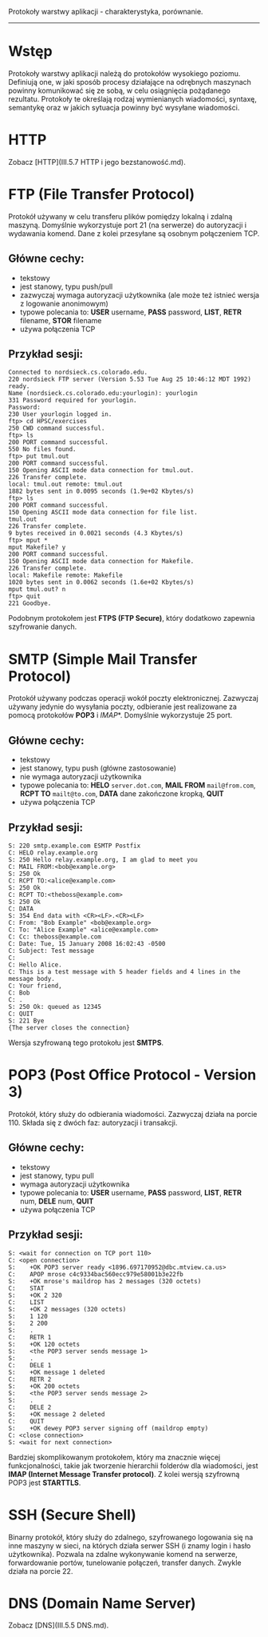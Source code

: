 Protokoły warstwy aplikacji - charakterystyka, porównanie.

---

# Wstęp
Protokoły warstwy aplikacji należą do protokołów wysokiego poziomu. Definiują one, w jaki sposób procesy działające na odrębnych maszynach powinny komunikować się ze sobą, w celu osiągnięcia pożądanego rezultatu. Protokoły te określają rodzaj wymienianych wiadomości, syntaxę, semantykę oraz w jakich sytuacja powinny być wysyłane wiadomości.

# HTTP
Zobacz [HTTP](III.5.7 HTTP i jego bezstanowość.md). 

# FTP (File Transfer Protocol)
Protokół używany w celu transferu plików pomiędzy lokalną i zdalną maszyną. Domyślnie wykorzystuje port 21 (na serwerze) do autoryzacji i wydawania komend. Dane z kolei przesyłane są osobnym połączeniem TCP.

## Główne cechy:
  * tekstowy
  * jest stanowy, typu push/pull
  * zazwyczaj wymaga autoryzacji użytkownika (ale może też istnieć wersja z logowanie anonimowym)
  * typowe polecania to: **USER** username, **PASS** password, **LIST**, **RETR** filename, **STOR** filename
  * używa połączenia TCP

## Przykład sesji:
```
Connected to nordsieck.cs.colorado.edu.  
220 nordsieck FTP server (Version 5.53 Tue Aug 25 10:46:12 MDT 1992) ready.  
Name (nordsieck.cs.colorado.edu:yourlogin): yourlogin  
331 Password required for yourlogin.  
Password:  
230 User yourlogin logged in.  
ftp> cd HPSC/exercises  
250 CWD command successful.  
ftp> ls  
200 PORT command successful.  
550 No files found.  
ftp> put tmul.out  
200 PORT command successful.  
150 Opening ASCII mode data connection for tmul.out.  
226 Transfer complete.  
local: tmul.out remote: tmul.out  
1882 bytes sent in 0.0095 seconds (1.9e+02 Kbytes/s)  
ftp> ls  
200 PORT command successful.  
150 Opening ASCII mode data connection for file list.  
tmul.out  
226 Transfer complete.  
9 bytes received in 0.0021 seconds (4.3 Kbytes/s)  
ftp> mput *  
mput Makefile? y  
200 PORT command successful.  
150 Opening ASCII mode data connection for Makefile.  
226 Transfer complete.  
local: Makefile remote: Makefile  
1020 bytes sent in 0.0062 seconds (1.6e+02 Kbytes/s)  
mput tmul.out? n  
ftp> quit  
221 Goodbye.  
```

Podobnym protokołem jest **FTPS (FTP Secure)**, który dodatkowo zapewnia szyfrowanie danych.

# SMTP (Simple Mail Transfer Protocol)
Protokół używany podczas operacji wokół poczty elektronicznej. Zazwyczaj używany jedynie do wysyłania poczty, odbieranie jest realizowane za pomocą protokołów **POP3** i *IMAP**. Domyślnie wykorzystuje 25 port.

## Główne cechy:
  * tekstowy
  * jest stanowy, typu push (główne zastosowanie)
  * nie wymaga autoryzacji użytkownika
  * typowe polecania to: **HELO** `server.dot.com`, **MAIL FROM** `mail@from.com`, **RCPT TO** `mailt@to.com`, **DATA** dane zakończone kropką, **QUIT**
  * używa połączenia TCP

## Przykład sesji:
```
S: 220 smtp.example.com ESMTP Postfix
C: HELO relay.example.org 
S: 250 Hello relay.example.org, I am glad to meet you
C: MAIL FROM:<bob@example.org>
S: 250 Ok
C: RCPT TO:<alice@example.com>
S: 250 Ok
C: RCPT TO:<theboss@example.com>
S: 250 Ok
C: DATA
S: 354 End data with <CR><LF>.<CR><LF>
C: From: "Bob Example" <bob@example.org>
C: To: "Alice Example" <alice@example.com>
C: Cc: theboss@example.com
C: Date: Tue, 15 January 2008 16:02:43 -0500
C: Subject: Test message
C: 
C: Hello Alice.
C: This is a test message with 5 header fields and 4 lines in the message body.
C: Your friend,
C: Bob
C: .
S: 250 Ok: queued as 12345
C: QUIT
S: 221 Bye
{The server closes the connection}
```

Wersja szyfrowaną tego protokołu jest **SMTPS**.


# POP3 (Post Office Protocol - Version 3)
Protokół, który służy do odbierania wiadomości. Zazwyczaj działa na porcie 110. Składa się z dwóch faz: autoryzacji i transakcji.

## Główne cechy:
  * tekstowy
  * jest stanowy, typu pull
  * wymaga autoryzacji użytkownika
  * typowe polecania to: **USER** username, **PASS** password, **LIST**, **RETR** num, **DELE** num, **QUIT**
  * używa połączenia TCP

## Przykład sesji:
```
S: <wait for connection on TCP port 110>
C: <open connection>
S:    +OK POP3 server ready <1896.697170952@dbc.mtview.ca.us>
C:    APOP mrose c4c9334bac560ecc979e58001b3e22fb
S:    +OK mrose's maildrop has 2 messages (320 octets)
C:    STAT
S:    +OK 2 320
C:    LIST
S:    +OK 2 messages (320 octets)
S:    1 120
S:    2 200
S:    .
C:    RETR 1
S:    +OK 120 octets
S:    <the POP3 server sends message 1>
S:    .
C:    DELE 1
S:    +OK message 1 deleted
C:    RETR 2
S:    +OK 200 octets
S:    <the POP3 server sends message 2>
S:    .
C:    DELE 2
S:    +OK message 2 deleted
C:    QUIT
S:    +OK dewey POP3 server signing off (maildrop empty)
C: <close connection>
S: <wait for next connection>
```

Bardziej skomplikowanym protokołem, który ma znacznie więcej funkcjonalności, takie jak tworzenie hierarchii folderów dla wiadomości, jest **IMAP (Internet Message Transfer protocol)**. Z kolei wersją szyfrowną POP3 jest **STARTTLS**.

# SSH (Secure Shell)
Binarny protokół, który służy do zdalnego, szyfrowanego logowania się na inne maszyny w sieci, na których działa serwer SSH (i znamy login i hasło użytkownika). Pozwala na zdalne wykonywanie komend na serwerze, forwardowanie portów, tunelowanie połączeń, transfer danych. Zwykle działa na porcie 22.

# DNS (Domain Name Server)
Zobacz [DNS](III.5.5 DNS.md). 
